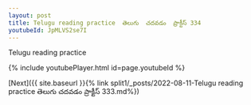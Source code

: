 ```yaml
---
layout: post
title: Telugu reading practice  తెలుగు  చదవడం  ప్రాక్టీస్ 334
youtubeId: JpMLVS2se7I
---
```

 
 
Telugu reading practice
 
 
 
 
 


{% include youtubePlayer.html id=page.youtubeId %}
 
[Next]({{ site.baseurl }}{% link  split1/_posts/2022-08-11-Telugu reading practice  తెలుగు  చదవడం  ప్రాక్టీస్ 333.md%})
 
